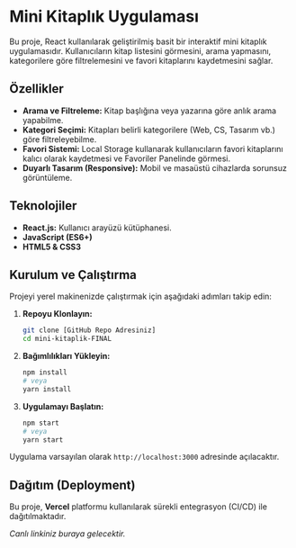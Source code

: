 #  Mini Kitaplık Uygulaması

Bu proje, React kullanılarak geliştirilmiş basit bir interaktif mini kitaplık uygulamasıdır. Kullanıcıların kitap listesini görmesini, arama yapmasını, kategorilere göre filtrelemesini ve favori kitaplarını kaydetmesini sağlar.

##  Özellikler

- **Arama ve Filtreleme:** Kitap başlığına veya yazarına göre anlık arama yapabilme.
- **Kategori Seçimi:** Kitapları belirli kategorilere (Web, CS, Tasarım vb.) göre filtreleyebilme.
- **Favori Sistemi:** Local Storage kullanarak kullanıcıların favori kitaplarını kalıcı olarak kaydetmesi ve Favoriler Panelinde görmesi.
- **Duyarlı Tasarım (Responsive):** Mobil ve masaüstü cihazlarda sorunsuz görüntüleme.

##  Teknolojiler

- **React.js:** Kullanıcı arayüzü kütüphanesi.
- **JavaScript (ES6+)**
- **HTML5 & CSS3**

##  Kurulum ve Çalıştırma

Projeyi yerel makinenizde çalıştırmak için aşağıdaki adımları takip edin:

1.  **Repoyu Klonlayın:**
    ```bash
    git clone [GitHub Repo Adresiniz]
    cd mini-kitaplik-FINAL
    ```

2.  **Bağımlılıkları Yükleyin:**
    ```bash
    npm install
    # veya
    yarn install
    ```

3.  **Uygulamayı Başlatın:**
    ```bash
    npm start
    # veya
    yarn start
    ```

Uygulama varsayılan olarak `http://localhost:3000` adresinde açılacaktır.

##  Dağıtım (Deployment)

Bu proje, **Vercel** platformu kullanılarak sürekli entegrasyon (CI/CD) ile dağıtılmaktadır.

*Canlı linkiniz buraya gelecektir.*
